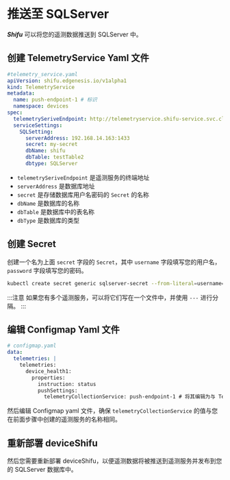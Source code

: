# 推送至 SQLServer

***Shifu*** 可以将您的遥测数据推送到 SQLServer 中。

## 创建 TelemetryService Yaml 文件

```yaml
#telemetry_service.yaml
apiVersion: shifu.edgenesis.io/v1alpha1
kind: TelemetryService
metadata:
  name: push-endpoint-1 # 标识
  namespace: devices
spec:
  telemetrySeriveEndpoint: http://telemetryservice.shifu-service.svc.cluster.local
  serviceSettings:
    SQLSetting:
      serverAddress: 192.168.14.163:1433
      secret: my-secret
      dbName: shifu
      dbTable: testTable2
      dbtype: SQLServer
```

- `telemetrySeriveEndpoint` 是遥测服务的终端地址
- `serverAddress` 是数据库地址
- `secret` 是存储数据库用户名密码的 `Secret` 的名称
- `dbName` 是数据库的名称
- `dbTable` 是数据库中的表名称
- `dbType` 是数据库的类型

## 创建 Secret

创建一个名为上面 `secret` 字段的 `Secret`，其中 `username` 字段填写您的用户名，`password` 字段填写您的密码。

```bash
kubectl create secret generic sqlserver-secret --from-literal=username=your_username --from-literal=password=your_password -n devices
```

:::注意
如果您有多个遥测服务，可以将它们写在一个文件中，并使用 `---` 进行分隔。
:::

## 编辑 Configmap Yaml 文件

```yaml
# configmap.yaml
data:
  telemetries: |
    telemetries:
      device_health1:
        properties:
          instruction: status
          pushSettings:
            telemetryCollectionService: push-endpoint-1 # 将其编辑为与 TelemetryService 的名称相同
```

然后编辑 Configmap yaml 文件，确保 `telemetryCollectionService` 的值与您在前面步骤中创建的遥测服务的名称相同。

## 重新部署 deviceShifu

然后您需要重新部署 deviceShifu，以便遥测数据将被推送到遥测服务并发布到您的 SQLServer 数据库中。